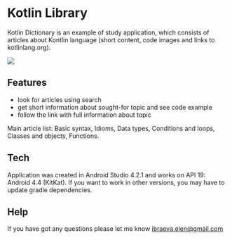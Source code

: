# Kotlin Library

Kotlin Dictionary is an example of study application, which consists of articles about Kontlin language (short content, code images and links to kotlinlang.org).


![](https://github.com/ElenaIbr/KotlinLibrary/blob/master/demo.gif?raw=true)

## Features

- look for articles using search 
- get short information about sought-for topic and see code example
- follow the link with full information about topic

Main article list: Basic syntax, Idioms, Data types, Conditions and loops, Сlasses and objects, Functions.

## Tech

Application was created in Android Studio 4.2.1 and works on API 19: Android 4.4 (KitKat).
If you want to work in other versions, you may have to update gradle dependencies.

## Help

If you have got any questions please let me know ibraeva.elen@gmail.com

